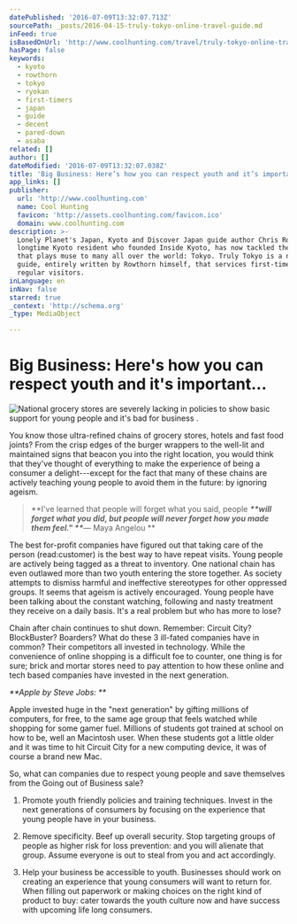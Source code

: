 ```yaml
---
datePublished: '2016-07-09T13:32:07.713Z'
sourcePath: _posts/2016-04-15-truly-tokyo-online-travel-guide.md
inFeed: true
isBasedOnUrl: 'http://www.coolhunting.com/travel/truly-tokyo-online-travel-guide'
hasPage: false
keywords:
  - kyoto
  - rowthorn
  - tokyo
  - ryokan
  - first-timers
  - japan
  - guide
  - decent
  - pared-down
  - asaba
related: []
author: []
dateModified: '2016-07-09T13:32:07.038Z'
title: 'Big Business: Here’s how you can respect youth and it’s important...'
app_links: []
publisher:
  url: 'http://www.coolhunting.com'
  name: Cool Hunting
  favicon: 'http://assets.coolhunting.com/favicon.ico'
  domain: www.coolhunting.com
description: >-
  Lonely Planet's Japan, Kyoto and Discover Japan guide author Chris Rowthorn, a
  longtime Kyoto resident who founded Inside Kyoto, has now tackled the city
  that plays muse to many all over the world: Tokyo. Truly Tokyo is a new online
  guide, entirely written by Rowthorn himself, that services first-timers and
  regular visitors.
inLanguage: en
inNav: false
starred: true
_context: 'http://schema.org'
_type: MediaObject

---
```

# Big Business: Here's how you can respect youth and it's important...
![National grocery stores are severely lacking in policies to show basic support for young people and it's bad for business .  ](https://s3-us-west-2.amazonaws.com/the-grid-img/p/b1f4e753c172a0c144b9bcc02d927a0746bed205.jpg)

You know those ultra-refined chains of grocery stores, hotels and fast food joints? From the crisp edges of the burger wrappers to the well-lit and maintained signs that beacon you into the right location, you would think that they've thought of everything to make the experience of being a consumer a delight---except for the fact that many of these chains are actively teaching young people to avoid them in the future: by ignoring ageism. 
> 
> **I've learned that people will forget what you said, people **_**will forget what you did, but people will never forget how you made them feel." **_**― Maya Angelou **

The best for-profit companies have figured out that taking care of the person (read:customer) is the best way to have repeat visits. Young people are actively being tagged as a threat to inventory. One national chain has even outlawed more than two youth entering the store together. As society attempts to dismiss harmful and ineffective stereotypes for other oppressed groups. It seems that ageism is actively encouraged. Young people have been talking about the constant watching, following and nasty treatment they receive on a daily basis. It's a real problem but who has more to lose?

Chain after chain continues to shut down. Remember: Circuit City? BlockBuster? Boarders? What do these 3 ill-fated companies have in common? Their competitors all invested in technology. While the convenience of online shopping is a difficult foe to counter, one thing is for sure; brick and mortar stores need to pay attention to how these online and tech based companies have invested in the next generation.   
  
_**Apple by Steve Jobs: **_

Apple invested huge in the "next generation" by gifting millions of computers, for free, to the same age group that feels watched while shopping for some gamer fuel. Millions of students got trained at school on how to be, well an Macintosh user. When these students got a little older and it was time to hit Circuit City for a new computing device, it was of course a brand new Mac. 

So, what can companies due to respect young people and save themselves from the Going out of Business sale?

1) Promote youth friendly policies and training techniques. Invest in the next generations of consumers by focusing on the experience that young people have in your business.   
  
2) Remove specificity. Beef up overall security. Stop targeting groups of people as higher risk for loss prevention: and you will alienate that group. Assume everyone is out to steal from you and act accordingly.   
  
4) Help your business be accessible to youth. Businesses should work on creating an experience that young consumers will want to return for. When filling out paperwork or making choices on the right kind of product to buy: cater towards the youth culture now and have success with upcoming life long consumers.